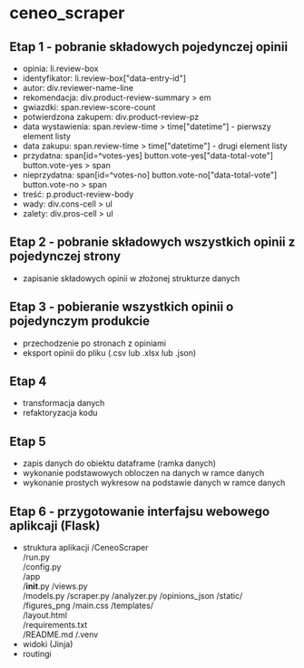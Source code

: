 # ceneo_scraper
## Etap 1 - pobranie składowych pojedynczej opinii
- opinia: li.review-box
- identyfikator: li.review-box["data-entry-id"]
- autor: div.reviewer-name-line
- rekomendacja: div.product-review-summary > em
- gwiazdki: span.review-score-count 
- potwierdzona zakupem: div.product-review-pz
- data wystawienia: span.review-time > time["datetime"] - pierwszy element listy
- data zakupu: span.review-time > time["datetime"] - drugi element listy
- przydatna: span[id=^votes-yes]
             button.vote-yes["data-total-vote"]
             button.vote-yes > span
- nieprzydatna: span[id=^votes-no]
                button.vote-no["data-total-vote"]
                button.vote-no > span
- treść: p.product-review-body
- wady: div.cons-cell > ul
- zalety: div.pros-cell > ul
## Etap 2 - pobranie składowych wszystkich opinii z pojedynczej strony
- zapisanie składowych opinii w złożonej strukturze danych
## Etap 3 - pobieranie wszystkich opinii o pojedynczym produkcie
- przechodzenie po stronach z opiniami
- eksport opinii do pliku (.csv lub .xlsx lub .json)
## Etap 4
- transformacja danych
- refaktoryzacja kodu
## Etap 5
- zapis danych do obiektu dataframe (ramka danych)
- wykonanie podstawowych obloczen na danych w ramce danych
- wykonanie prostych wykresow na podstawie danych w ramce danych
## Etap 6 - przygotowanie interfajsu webowego aplikcaji (Flask)
- struktura aplikacji
    /CeneoScraper  
        /run.py  
        /config.py  
        /app  
            /__init__.py
            /views.py  
            /models.py 
            /scraper.py
            /analyzer.py 
            /opinions_json
            /static/  
                /figures_png
                /main.css
            /templates/  
                /layout.html  
        /requirements.txt  
        /README.md
        /.venv
- widoki (Jinja)
- routingi
    